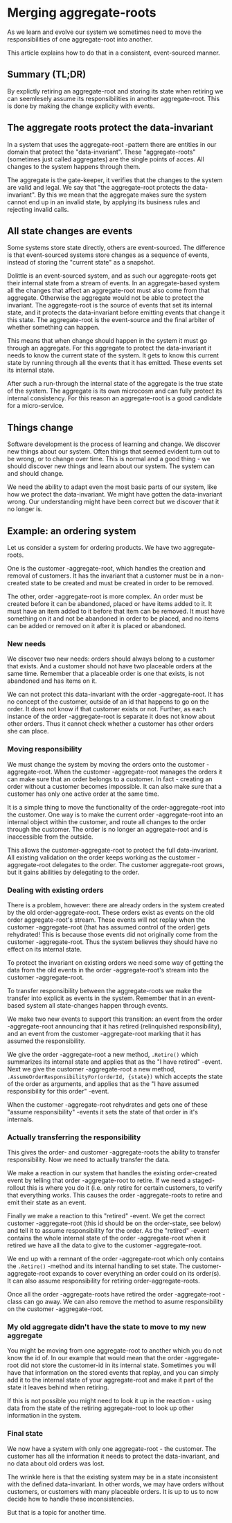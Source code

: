# Merging aggregate-roots

As we learn and evolve our system we sometimes need to move the responsibilities of one aggregate-root into another.

This article explains how to do that in a consistent, event-sourced manner.

## Summary (TL;DR)

By explictly retiring an aggregate-root and storing its state when retiring we can seemlesely assume its responsibilities in another aggregate-root. This is done by making the change explicity with events.

## The aggregate roots protect the data-invariant

In a system that uses the aggregate-root -pattern there are entities in our domain that protect the "data-invariant". These "aggregate-roots" (sometimes just called aggregates) are the single points of acces. All changes to the system happens through them.

The aggregate is the gate-keeper, it verifies that the changes to the system are valid and legal. We say that "the aggregate-root protects the data-invariant". By this we mean that the aggregate makes sure the system cannot end up in an invalid state, by applying its business rules and rejecting invalid calls.



## All state changes are events

Some systems store state directly, others are event-sourced. The difference is that event-sourced systems store changes as a sequence of events, instead of storing the "current state" as a snapshot.

Dolittle is an event-sourced system, and as such our aggregate-roots get their internal state from a stream of events. In an aggregate-based system all the changes that affect an aggregate-root must also come from that aggregate. Otherwise the aggregate would not be able to protect the invariant. The aggregate-root is the source of events that set its internal state, and it protects the data-invariant before emitting events that change it this state. The aggregate-root is the event-source and the final arbiter of whether something can happen.

This means that when change should happen in the system it must go through an aggregate. For this aggregate to protect the data-invariant it needs to know the current state of the system. It gets to know this current state by running through all the events that it has emitted. These events set its internal state.

After such a run-through the internal state of the aggregate is the true state of the system. The aggregate is its own microcosm and can fully protect its internal consistency. For this reason an aggregate-root is a good candidate for a micro-service.

## Things change

Software development is the process of learning and change. We discover new things about our system. Often things that seemed evident turn out to be wrong, or to change over time. This is normal and a good thing - we should discover new things and learn about our system. The system can and should change.

We need the ability to adapt even the most basic parts of our system, like how we protect the data-invariant. We might have gotten the data-invariant wrong. Our understanding might have been correct but we discover that it no longer is.

## Example: an ordering system

Let us consider a system for ordering products. We have two aggregate-roots.

One is the customer -aggregate-root, which handles the creation and removal of customers. It has the invariant that a customer must be in a non-created state to be created and must be created in order to be removed.

The other, order -aggregate-root is more complex. An order must be created before it can be abandoned, placed or have items added to it. It must have an item added to it before that item can be removed. It must have something on it and not be abandoned in order to be placed, and no items can be added or removed on it after it is placed or abandoned.

### New needs

We discover two new needs: orders should always belong to a customer that exists. And a customer should not have two placeable orders at the same time. Remember that a placeable order is one that exists, is not abandoned and has items on it.

We can not protect this data-invariant with the order -aggregate-root. It has no concept of the customer, outside of an id that happens to go on the order. It does not know if that customer exists or not. Further, as each instance of the order -aggregate-root is separate it does not know about other orders. Thus it cannot check whether a customer has other orders she can place.

### Moving responsibility

We must change the system by moving the orders onto the customer -aggregate-root. When the customer -aggregate-root manages the orders it can make sure that an order belongs to a customer. In fact - creating an order without a customer becomes impossible. It can also make sure that a customer has only one active order at the same time.

It is a simple thing to move the functionality of the order-aggregate-root into the customer. One way is to make the current order -aggregate-root into an internal object within the customer, and route all changes to the order through the customer. The order is no longer an aggregate-root and is inaccessible from the outside.

This allows the customer-aggregate-root to protect the full data-invariant. All existing validation on the order keeps working as the customer -aggregate-root delegates to the order. The customer aggregate-root grows, but it gains abilities by delegating to the order.

### Dealing with existing orders

There is a problem, however: there are already orders in the system created by the old order-aggregate-root. These orders exist as events on the old order aggregate-root's stream. These events will not replay when the customer -aggregate-root (that has assumed control of the order) gets rehydrated! This is because those events did not originally come from the customer -aggregate-root. Thus the system believes they should have no effect on its internal state.

To protect the invariant on existing orders we need some way of getting the data from the old events in the order -aggregate-root's stream into the customer -aggregate-root.

To transfer responsibility between the aggregate-roots we make the transfer into explicit as events in the system. Remember that in an event-based system all state-changes happen through events.

We make two new events to support this transition: an event from the order -aggregate-root announcing that it has retired (relinquished responsibility), and an event from the customer -aggregate-root marking that it has assumed the responsibility.

We give the order -aggregate-root a new method, `.Retire()` which summarizes its internal state and applies that as the "I have retired" -event. Next we give the customer -aggregate-root a new method, `.AssumeOrderResponsibilityFor(orderId, {state})` which accepts the state of the order as arguments, and applies that as the "I have assumed responsibility for this order" -event.

When the customer -aggregate-root rehydrates and gets one of these "assume responsibility" -events it sets the state of that order in it's internals.

### Actually transferring the responsibility

This gives the order- and customer -aggregate-roots the ability to transfer responsibility. Now we need to actually transfer the data.

We make a reaction in our system that handles the existing order-created event by telling that order -aggregate-root to retire. If we need a staged-rollout this is where you do it (i.e. only retire for certain customers, to verify that everything works. This causes the order -aggregate-roots to retire and emit their state as an event.

Finally we make a reaction to this "retired" -event. We get the correct customer -aggregate-root (this id should be on the order-state, see below) and tell it to assume responsibility for the order. As the "retired" -event contains the whole internal state of the order -aggregate-root when it retired we have all the data to give to the customer -aggregate-root.

We end up with a remnant of the order -aggregate-root which only contains the `.Retire()` -method and its internal handling to set state. The customer-aggregate-root expands to cover everything an order could on its order(s). It can also assume responsibility for retiring order-aggregate-roots.

Once all the order -aggregate-roots have retired the order -aggregate-root -class can go away. We can also remove the method to asume responsibility on the customer -aggregate-root.

### My old aggregate didn't have the state to move to my new aggregate

You might be moving from one aggregate-root to another which you do not know the id of. In our example that would mean that the order -aggregate-root did not store the customer-id in its internal state. Sometimes you will have that information on the stored events that replay, and you can simply add it to the internal state of your aggregate-root and make it part of the state it leaves behind when retiring.

If this is not possible you might need to look it up in the reaction - using data from the state of the retiring aggregate-root to look up other information in the system.

### Final state

We now have a system with only one aggregate-root - the customer. The customer has all the information it needs to protect the data-invariant, and no data about old orders was lost.

The wrinkle here is that the existing system may be in a state inconsistent with the defined data-invariant. In other words, we may have orders without customers, or customers with many placeable orders. It is up to us to now decide how to handle these inconsistencies.

But that is a topic for another time.

